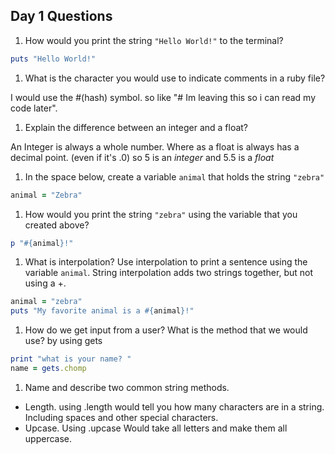 ## Day 1 Questions

1. How would you print the string `"Hello World!"` to the terminal?
```ruby
puts "Hello World!"
```
1. What is the character you would use to indicate comments in a ruby file?

I would use the #(hash) symbol. so like "# Im leaving this so i can read my code later".

1. Explain the difference between an integer and a float?

An Integer is always a whole number. Where as a float is always has a decimal point. (even if it's .0) so 5 is an *integer* and 5.5 is a *float*

1. In the space below, create a variable `animal` that holds the string `"zebra"`
```ruby
animal = "Zebra"
```
1. How would you print the string `"zebra"` using the variable that you created above?
```ruby
p "#{animal}!"
```
1. What is interpolation? Use interpolation to print a sentence using the variable `animal`.
String interpolation adds two strings together, but not using a +.
```ruby
animal = "zebra"
puts "My favorite animal is a #{animal}!"
```
1. How do we get input from a user? What is the method that we would use?
by using gets
```ruby
print "what is your name? "
name = gets.chomp
```
1. Name and describe two common string methods.
* Length. using .length would tell you how many characters are in a string. Including spaces and other special characters.
* Upcase. Using .upcase Would take all letters and make them all uppercase.
